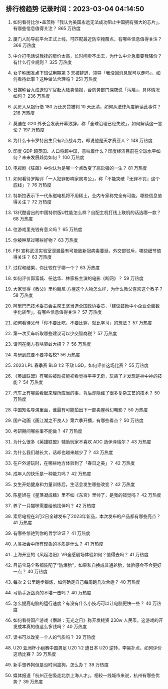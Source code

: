 
## 排行榜趋势 记录时间：2023-03-04 04:14:50
  
  1. 如何看待比尔•盖茨称「我认为美国永远无法成功阻止中国拥有强大的芯片」，有哪些信息值得关注？ 865 万热度
    
  2. 厦门人防导航平台正式上线，可匹配最近防空掩蔽点，有哪些信息值得关注？ 366 万热度
    
  3. 中介打电话说我挂的房价太高，长时间卖不出去，为什么中介急着要我降价？有什么行业规则？ 325 万热度
    
  4. 女子称因准点下班试用期第 3 天被辞退，领导「我没回消息就可以走吗」，如何看待此事？这种做法合理吗？ 251 万热度
    
  5. 日媒称台九成退役军官赴大陆卖情报，台防务部门深夜说「污蔑」，具体情况如何？ 236 万热度
    
  6. 买房人从银行借 180 万还房贷被判 10 天还清，如何从法律角度解读此事件？ 216 万热度
    
  7. 莫迪在 G20 外长会发表开幕致辞，称「全球治理已经失败」，如何解读这一言论？ 197 万热度
    
  8. 为什么卡卡罗特出生只有2点战斗力，却说他是天才赛亚人？ 148 万热度
    
  9. 印度 GDP 超英国、人口将超中国，意味着什么？印度经济目前在全球水平如何？未来发展趋势如何？ 100 万热度
    
  10. 电视剧《狂飙》中你认为是哪一个点改变了高启强的一生？ 81 万热度
    
  11. 如何看待罗翔评「一人犯罪影响家属考公」，称「不能突破『无罪不罚』这个底线」？ 76 万热度
    
  12. 特斯拉表示下一代永磁电机将不用稀土，业内专家称完全有可能，哪些信息值得关注？ 72 万热度
    
  13. 13代酷睿出的中国特供版U性能怎么样？自配主机打线上联机的话选哪一款？ 68 万热度
    
  14. 往游戏里充钱有意义吗？ 65 万热度
    
  15. 你被种草过哪些好物？ 63 万热度
    
  16. FBI 宣称武汉实验室泄漏最有可能致新冠病毒蔓延，外交部驳斥，哪些细节值得关注？ 63 万热度
    
  17. 过程和结果，你比较在乎哪一个？ 63 万热度
    
  18. 如何评价郭富城、任达华、林家栋主演的电影《断网》？ 59 万热度
    
  19. 大家觉得《教父》里约翰尼·方檀这个人物怎么样，为什么教父喜欢这个教子？ 58 万热度
    
  20. 阿里巴巴技术委员会主席王坚当选全国政协委员，「建议鼓励中小企业全面数字化转型」，有哪些信息值得关注？ 57 万热度
    
  21. 如何看待父母「你不要比吃，不要比穿，就比学习」的想法？ 57 万热度
    
  22. 第一次买车听取哪些建议可以少交智商税？ 57 万热度
    
  23. 请问在南方有啥驱蚊大招？？ 56 万热度
    
  24. 考研到底要不要冲名校? 56 万热度
    
  25. 2023 LPL 春季赛 BLG 1:2 不敌 LGD，如何评价这场比赛？ 55 万热度
    
  26. 《英雄联盟》有哪些被动技能初看觉得平平无奇，玩熟了才发现是神中神的技能？ 54 万热度
    
  27. 汽车上有哪些看起来理所应当的事，背后却隐藏了很多复杂工艺的技术？ 50 万热度
    
  28. 中国知名导演里面，谁最有可能拍出下一部卖座科幻电影？ 50 万热度
    
  29. 国产动画《画江湖之不良人》第六季开播，有哪些看点？ 50 万热度
    
  30. 考研期间哪些事不能做？ 47 万热度
    
  31. 为什么很多《英雄联盟》辅助玩家不喜欢 ADC 选伊泽瑞尔？ 43 万热度
    
  32. 为什么我们越长大，话却也越来越少了？ 43 万热度
    
  33. 在户外游玩时，在哪些地方体验到了「春日之美」？ 42 万热度
    
  34. 成年人的快乐是一种能力吗？ 42 万热度
    
  35. 女生开始健身和力量训练后，生活会发生哪些改变？ 42 万热度
    
  36. 陈星旭在《星落凝成糖》里不如《东宫》里帅了，是我的错觉吗？ 42 万热度
    
  37. 养了一只猫咪需要给他找伴吗？ 42 万热度
    
  38. 索尼电视在3月2日全球发布了2023年新品，本次发布的产品都有哪些亮点？ 41 万热度
    
  39. 有哪些惊艳到你的哲学论证？ 41 万热度
    
  40. 人类社会中所有现象的本质是什么？ 41 万热度
    
  41. 上海开业的《风起洛阳》VR全感剧场体验如何？值得去吗？ 41 万热度
    
  42. 目前宝马全系都装配了“防爆胎”，如果私自换成普通轮胎，体验感会不会更好一点？ 40 万热度
    
  43. 每次 2 公里跑步锻炼，如何确定自己每周跑几次合适？ 40 万热度
    
  44. 弓箭手近战真的不堪一击吗？ 40 万热度
    
  45. 怎么提高电脑的运行速度？有没有什么小技巧可以让电脑更快一些？ 40 万热度
    
  46. 如何看待国产游戏《僭越：无光之日》称开发耗资 230w 人民币，这游戏的开发成本真的值这么多钱吗？ 40 万热度
    
  47. 读书可以改变一个人的气质吗？ 39 万热度
    
  48. U20 亚洲杯小组赛中国男足 U20 1:2 遭日本 U20 逆转，李昊扑点，如何评价这场比赛？ 39 万热度
    
  49. 新手想养狗但是没时间遛狗，怎么办？ 39 万热度
    
  50. 媒体报道「杭州正在吸走北京上海人才」，相较一线城市来说，杭州有哪些优势？ 39 万热度
    